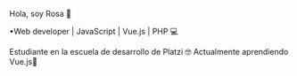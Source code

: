 Hola, soy Rosa 👋

•Web developer | JavaScript | Vue.js | PHP 💻

Estudiante en la escuela de desarrollo de Platzi 🤓 
Actualmente aprendiendo Vue.js🌱


